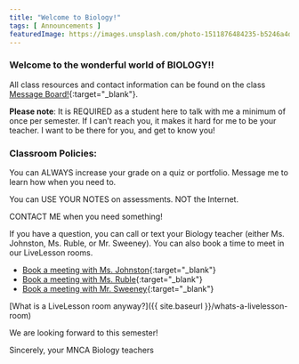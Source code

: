 ```yaml
---
title: "Welcome to Biology!"
tags: [ Announcements ]
featuredImage: https://images.unsplash.com/photo-1511876484235-b5246a4d6dd5?ixlib=rb-1.2.1&auto=format&fit=crop&w=648&q=80
---
```


### Welcome to the wonderful world of BIOLOGY!!

All class resources and contact information can be found on the class [Message Board!](https://docs.google.com/presentation/d/e/2PACX-1vQgYKwh6Z7otnCtLliczTrL5AObiFt1U9-DiZ_uN34Tkf-MrjFHu12DGTLOKoPBDG8DaKOv7F7ptiBV/pub?start=false&loop=false&delayms=3000){:target="_blank"}.

**Please note**: It is REQUIRED as a student here to talk with me a minimum of once per semester.  If I can’t reach you, it makes it hard for me to be your teacher.  I want to be there for you, and get to know you! 


### Classroom Policies:

You can ALWAYS increase your grade on a quiz or portfolio.  Message me to learn how when you need to. 

You can USE YOUR NOTES on assessments.  NOT the Internet. 

CONTACT ME when you need something! 

If you have a question, you can call or text your Biology teacher (either Ms. Johnston, Ms. Ruble, or Mr. Sweeney). You can also book a time to meet in our LiveLesson rooms.

* [Book a meeting with Ms. Johnston](https://emily-johnston.youcanbook.me){:target="_blank"}
* [Book a meeting with Ms. Ruble](http://larublemnca.youcanbook.me){:target="_blank"}
* [Book a meeting with Mr. Sweeney](https://jasweeney.youcanbook.me){:target="_blank"}

[What is a LiveLesson room anyway?]({{ site.baseurl }}/whats-a-livelesson-room)

We are looking forward to this semester!

Sincerely, your MNCA Biology teachers